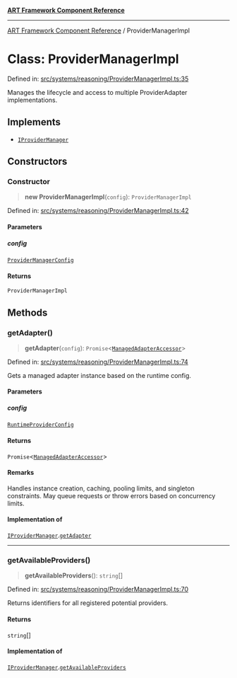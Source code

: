 [**ART Framework Component Reference**](../README.md)

***

[ART Framework Component Reference](../README.md) / ProviderManagerImpl

# Class: ProviderManagerImpl

Defined in: [src/systems/reasoning/ProviderManagerImpl.ts:35](https://github.com/hashangit/ART/blob/1e49ae91e230443ba790ac800658233963b3d60c/src/systems/reasoning/ProviderManagerImpl.ts#L35)

Manages the lifecycle and access to multiple ProviderAdapter implementations.

## Implements

- [`IProviderManager`](../interfaces/IProviderManager.md)

## Constructors

### Constructor

> **new ProviderManagerImpl**(`config`): `ProviderManagerImpl`

Defined in: [src/systems/reasoning/ProviderManagerImpl.ts:42](https://github.com/hashangit/ART/blob/1e49ae91e230443ba790ac800658233963b3d60c/src/systems/reasoning/ProviderManagerImpl.ts#L42)

#### Parameters

##### config

[`ProviderManagerConfig`](../interfaces/ProviderManagerConfig.md)

#### Returns

`ProviderManagerImpl`

## Methods

### getAdapter()

> **getAdapter**(`config`): `Promise`\<[`ManagedAdapterAccessor`](../interfaces/ManagedAdapterAccessor.md)\>

Defined in: [src/systems/reasoning/ProviderManagerImpl.ts:74](https://github.com/hashangit/ART/blob/1e49ae91e230443ba790ac800658233963b3d60c/src/systems/reasoning/ProviderManagerImpl.ts#L74)

Gets a managed adapter instance based on the runtime config.

#### Parameters

##### config

[`RuntimeProviderConfig`](../interfaces/RuntimeProviderConfig.md)

#### Returns

`Promise`\<[`ManagedAdapterAccessor`](../interfaces/ManagedAdapterAccessor.md)\>

#### Remarks

Handles instance creation, caching, pooling limits, and singleton constraints.
May queue requests or throw errors based on concurrency limits.

#### Implementation of

[`IProviderManager`](../interfaces/IProviderManager.md).[`getAdapter`](../interfaces/IProviderManager.md#getadapter)

***

### getAvailableProviders()

> **getAvailableProviders**(): `string`[]

Defined in: [src/systems/reasoning/ProviderManagerImpl.ts:70](https://github.com/hashangit/ART/blob/1e49ae91e230443ba790ac800658233963b3d60c/src/systems/reasoning/ProviderManagerImpl.ts#L70)

Returns identifiers for all registered potential providers.

#### Returns

`string`[]

#### Implementation of

[`IProviderManager`](../interfaces/IProviderManager.md).[`getAvailableProviders`](../interfaces/IProviderManager.md#getavailableproviders)
